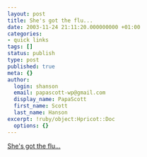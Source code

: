 ```yaml
---
layout: post
title: She's got the flu...
date: 2003-11-24 21:11:20.000000000 +01:00
categories:
- quick links
tags: []
status: publish
type: post
published: true
meta: {}
author:
  login: shanson
  email: papascott-wp@gmail.com
  display_name: PapaScott
  first_name: Scott
  last_name: Hanson
excerpt: !ruby/object:Hpricot::Doc
  options: {}
---
```

<p><a title="misbehaving.net: thank goodness for fathers" href="http://www.misbehaving.net/2003/11/thank_goodness_.html#comments">She's got the flu...</a></p>
